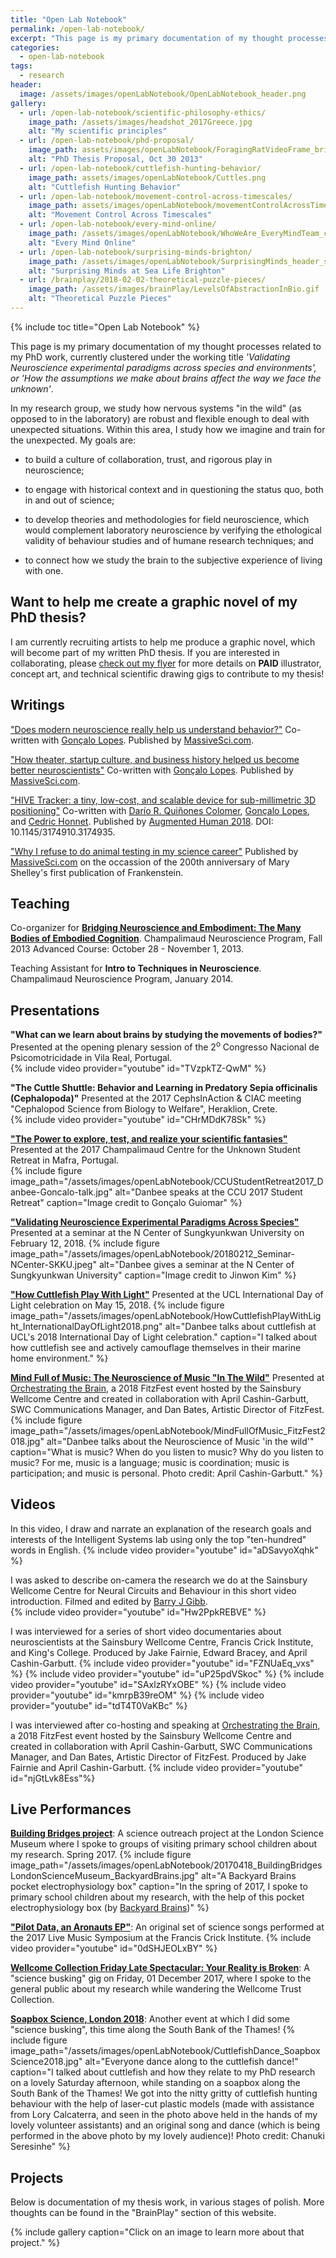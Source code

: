 ```yaml
---
title: "Open Lab Notebook"
permalink: /open-lab-notebook/
excerpt: "This page is my primary documentation of my thought processes related to my PhD work, currently clustered under the working title 'Validating Neuroscience experimental paradigms across species and environments', or 'How the assumptions we make about brains affect the way we face the unknown'."
categories:
  - open-lab-notebook
tags:
  - research
header:
  image: /assets/images/openLabNotebook/OpenLabNotebook_header.png
gallery:
  - url: /open-lab-notebook/scientific-philosophy-ethics/
    image_path: /assets/images/headshot_2017Greece.jpg
    alt: "My scientific principles"
  - url: /open-lab-notebook/phd-proposal/
    image_path: assets/images/openLabNotebook/ForagingRatVideoFrame_bright.png
    alt: "PhD Thesis Proposal, Oct 30 2013"
  - url: /open-lab-notebook/cuttlefish-hunting-behavior/
    image_path: assets/images/openLabNotebook/Cuttles.png
    alt: "Cuttlefish Hunting Behavior"
  - url: /open-lab-notebook/movement-control-across-timescales/
    image_path: assets/images/openLabNotebook/movementControlAcrossTimescales_pilot1.jpg
    alt: "Movement Control Across Timescales"
  - url: /open-lab-notebook/every-mind-online/
    image_path: /assets/images/openLabNotebook/WhoWeAre_EveryMindTeam_cropped.png
    alt: "Every Mind Online"
  - url: /open-lab-notebook/surprising-minds-brighton/
    image_path: /assets/images/openLabNotebook/SurprisingMinds_header_small.png
    alt: "Surprising Minds at Sea Life Brighton"
  - url: /brainplay/2018-02-02-theoretical-puzzle-pieces/
    image_path: /assets/images/brainPlay/LevelsOfAbstractionInBio.gif
    alt: "Theoretical Puzzle Pieces"
---
```

{% include toc title="Open Lab Notebook" %}

This page is my primary documentation of my thought processes related to my PhD work, currently clustered under the working title *'Validating Neuroscience experimental paradigms across species and environments', or 'How the assumptions we make about brains affect the way we face the unknown'*.

In my research group, we study how nervous systems "in the wild" (as opposed to in the laboratory) are robust and flexible enough to deal with unexpected situations. Within this area, I study how we imagine and train for the unexpected. My goals are: 

* to build a culture of collaboration, trust, and rigorous play in neuroscience; 

* to engage with historical context and in questioning the status quo, both in and out of science; 

* to develop theories and methodologies for field neuroscience, which would complement laboratory neuroscience by verifying the ethological validity of behaviour studies and of humane research techniques; and

* to connect how we study the brain to the subjective experience of living with one.

## Want to help me create a graphic novel of my PhD thesis?

I am currently recruiting artists to help me produce a graphic novel, which will become part of my written PhD thesis. If you are interested in collaborating, please [check out my flyer](http://www.danbeekim.org/call-for-artists-graphic-novel-thesis/) for more details on **PAID** illustrator, concept art, and technical scientific drawing gigs to contribute to my thesis! 

## Writings

["Does modern neuroscience really help us understand behavior?"](https://massivesci.com/articles/neuroscience-behavior-vs-technology/) Co-written with [Gonçalo Lopes](http://neurogears.org/about-us/). Published by [MassiveSci.com](https://massivesci.com/).

["How theater, startup culture, and business history helped us become better neuroscientists"](https://massivesci.com/articles/neuroscience-can-learn-from-theater/) Co-written with [Gonçalo Lopes](http://neurogears.org/about-us/). Published by [MassiveSci.com](https://massivesci.com/).

["HIVE Tracker: a tiny, low-cost, and scalable device for sub-millimetric 3D positioning"](https://www.researchgate.net/publication/322842913_HIVE_Tracker_a_tiny_low-cost_and_scalable_device_for_sub-millimetric_3D_positioning) Co-written with [Darío R. Quiñones Colomer](https://www.researchgate.net/profile/Dario_R_Colomer), [Gonçalo Lopes](http://neurogears.org/about-us/), and [Cedric Honnet](http://honnet.eu). Published by [Augmented Human 2018](http://www.sigah.org/AH2018/). DOI: 10.1145/3174910.3174935. 

["Why I refuse to do animal testing in my science career"](https://massivesci.com/articles/frankenstein-kim-animal-testing/) Published by [MassiveSci.com](https://massivesci.com/) on the occassion of the 200th anniversary of Mary Shelley's first publication of Frankenstein. 

## Teaching

Co-organizer for [**Bridging Neuroscience and Embodiment: The Many Bodies of Embodied Cognition**](https://sites.google.com/a/neuro.fchampalimaud.org/embodied-cognition/course-information). Champalimaud Neuroscience Program, Fall 2013 Advanced Course: October 28 - November 1, 2013.

Teaching Assistant for **Intro to Techniques in Neuroscience**. Champalimaud Neuroscience Program, January 2014.

## Presentations

**"What can we learn about brains by studying the movements of bodies?"** Presented at the opening plenary session of the 2<sup>o</sup> Congresso Nacional de Psicomotricidade in Vila Real, Portugal.  
{% include video provider="youtube" id="TVzpkTZ-QwM" %}


**"The Cuttle Shuttle: Behavior and Learning in Predatory Sepia officinalis (Cephalopoda)"** Presented at the 2017 CephsInAction & CIAC meeting "Cephalopod Science from Biology to Welfare", Heraklion, Crete.  
{% include video provider="youtube" id="CHrMDdK78Sk" %}


**["The Power to explore, test, and realize your scientific fantasies"](https://docs.google.com/presentation/d/1DFBbxP-ZavQUYMEbmpesrK9iEtjAFlNhhzzt3jA7duA/edit?usp=sharing)** Presented at the 2017 Champalimaud Centre for the Unknown Student Retreat in Mafra, Portugal.  
{% include figure image_path="/assets/images/openLabNotebook/CCUStudentRetreat2017_Danbee-Goncalo-talk.jpg" alt="Danbee speaks at the CCU 2017 Student Retreat" caption="Image credit to Gonçalo Guiomar" %}

**["Validating Neuroscience Experimental Paradigms Across Species"](http://bit.ly/2EjwHS0)** Presented at a seminar at the N Center of Sungkyunkwan University on February 12, 2018. 
{% include figure image_path="/assets/images/openLabNotebook/20180212_Seminar-NCenter-SKKU.jpeg" alt="Danbee gives a seminar at the N Center of Sungkyunkwan University" caption="Image credit to Jinwon Kim" %}

**["How Cuttlefish Play With Light"](https://docs.google.com/presentation/d/1svSPEyjrzCBNwcwkxoUdiA1Lu476pIDYtxHAgCbnLoE/edit?usp=sharing)** Presented at the UCL International Day of Light celebration on May 15, 2018. 
{% include figure image_path="/assets/images/openLabNotebook/HowCuttlefishPlayWithLight_InternationalDayOfLight2018.png" alt="Danbee talks about cuttlefish at UCL's 2018 International Day of Light celebration." caption="I talked about how cuttlefish see and actively camouflage themselves in their marine home environment." %}

**[Mind Full of Music: The Neuroscience of Music "In The Wild"](https://docs.google.com/presentation/d/1ir7PZBjY3UbBlFqshWBTpID5BYuOaaRuvDsoJzOwMF0/edit?usp=sharing)** Presented at [Orchestrating the Brain](http://blogs.ucl.ac.uk/sainsbury-wellcome-centre/2018/06/11/orchestrating-the-brain/), a 2018 FitzFest event hosted by the Sainsbury Wellcome Centre and created in collaboration with April Cashin-Garbutt, SWC Communications Manager, and Dan Bates, Artistic Director of FitzFest. 
{% include figure image_path="/assets/images/openLabNotebook/MindFullOfMusic_FitzFest2018.jpg" alt="Danbee talks about the Neuroscience of Music 'in the wild'" caption="What is music? When do you listen to music? Why do you listen to music? For me, music is a language; music is coordination; music is participation; and music is personal. Photo credit: April Cashin-Garbutt." %}

## Videos

In this video, I draw and narrate an explanation of the research goals and interests of the Intelligent Systems lab using only the top "ten-hundred" words in English. 
{% include video provider="youtube" id="aDSavyoXqhk" %}

I was asked to describe on-camera the research we do at the Sainsbury Wellcome Centre for Neural Circuits and Behaviour in this short video introduction. Filmed and edited by [Barry J Gibb](barryjamesgibb.com).    
{% include video provider="youtube" id="Hw2PpkREBVE" %}

I was interviewed for a series of short video documentaries about neuroscientists at the Sainsbury Wellcome Centre, Francis Crick Institute, and King's College. Produced by Jake Fairnie, Edward Bracey, and April Cashin-Garbutt.
{% include video provider="youtube" id="FZNUaEq_vxs" %}
{% include video provider="youtube" id="uP25pdVSkoc" %}
{% include video provider="youtube" id="SAxlzRYxOBE" %}
{% include video provider="youtube" id="kmrpB39reOM" %}
{% include video provider="youtube" id="tdT4T0VaKBc" %}

I was interviewed after co-hosting and speaking at [Orchestrating the Brain](http://blogs.ucl.ac.uk/sainsbury-wellcome-centre/2018/06/11/orchestrating-the-brain/), a 2018 FitzFest event hosted by the Sainsbury Wellcome Centre and created in collaboration with April Cashin-Garbutt, SWC Communications Manager, and Dan Bates, Artistic Director of FitzFest. Produced by Jake Fairnie and April Cashin-Garbutt. 
{% include video provider="youtube" id="njGtLvk8Ess"%}

## Live Performances

**[Building Bridges project](https://group.sciencemuseum.org.uk/our-work/learning/projects-and-partnerships/building-bridges/)**: A science outreach project at the London Science Museum where I spoke to groups of visiting primary school children about my research. Spring 2017. 
{% include figure image_path="/assets/images/openLabNotebook/20170418_BuildingBridgesLondonScienceMuseum_BackyardBrains.jpg" alt="A Backyard Brains pocket electrophysiology box" caption="In the spring of 2017, I spoke to primary school children about my research, with the help of this pocket electrophysiology box (by [Backyard Brains](https://backyardbrains.com))" %}

**["Pilot Data, an Aronauts EP"](http://www.danbeekim.org/brainplay/2017-09-14-Pilot-Data-Aronauts-EP/)**: An original set of science songs performed at the 2017 Live Music Symposium at the Francis Crick Institute.
{% include video provider="youtube" id="0dSHJEOLxBY" %}

**[Wellcome Collection Friday Late Spectacular: Your Reality is Broken](https://wellcomecollection.org/events/friday-late-spectacular-your-reality-broken)**: A "science busking" gig on Friday, 01 December 2017, where I spoke to the general public about my research while wandering the Wellcome Trust Collection. 

**[Soapbox Science, London 2018](http://soapboxscience.org/soapbox-science-2018-london/)**: Another event at which I did some "science busking", this time along the South Bank of the Thames! 
{% include figure image_path="/assets/images/openLabNotebook/CuttlefishDance_SoapboxScience2018.jpg" alt="Everyone dance along to the cuttlefish dance!" caption="I talked about cuttlefish and how they relate to my PhD research on a lovely Saturday afternoon, while standing on a soapbox along the South Bank of the Thames!  We got into the nitty gritty of cuttlefish hunting behaviour with the help of laser-cut plastic models (made with assistance from Lory Calcaterra, and seen in the photo above held in the hands of my lovely volunteer assistants) and an original song and dance (which is being performed in the above photo by my lovely audience)! Photo credit: Chanuki Seresinhe" %}

## Projects

Below is documentation of my thesis work, in various stages of polish. More thoughts can be found in the "BrainPlay" section of this website. 

{% include gallery caption="Click on an image to learn more about that project." %}

